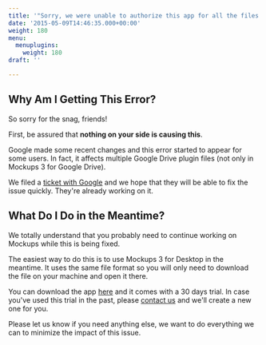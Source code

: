 ```yaml
---
title: '"Sorry, we were unable to authorize this app for all the files that you attempted to open. Please try again" Error in Mockups 3 for Google Drive'
date: '2015-05-09T14:46:35.000+00:00'
weight: 180
menu:
  menuplugins:
    weight: 180
draft: ''

---
```


## Why Am I Getting This Error?

So sorry for the snag, friends!

First, be assured that **nothing on your side is causing this**.

Google made some recent changes and this error started to appear for some users. In fact, it affects multiple Google Drive plugin files (not only in Mockups 3 for Google Drive).

We filed a [ticket with Google](https://productforums.google.com/forum/#!topic/drive/oI8jJOKYmtg;context-place=topicsearchin/drive/category$3Areport-a-problem%7Csort:relevance%7Cspell:false) and we hope that they will be able to fix the issue quickly. They're already working on it.

## What Do I Do in the Meantime?

We totally understand that you probably need to continue working on Mockups while this is being fixed.

The easiest way to do this is to use Mockups 3 for Desktop in the meantime. It uses the same file format so you will only need to download the file on your machine and open it there.

You can download the app [here](https://balsamiq.com/download) and it comes with a 30 days trial. In case you've used this trial in the past, please [contact us](https://balsamiq.com/company/contact/#/t/b3gd?_k=gliitx) and we'll create a new one for you.

Please let us know if you need anything else, we want to do everything we can to minimize the impact of this issue.
